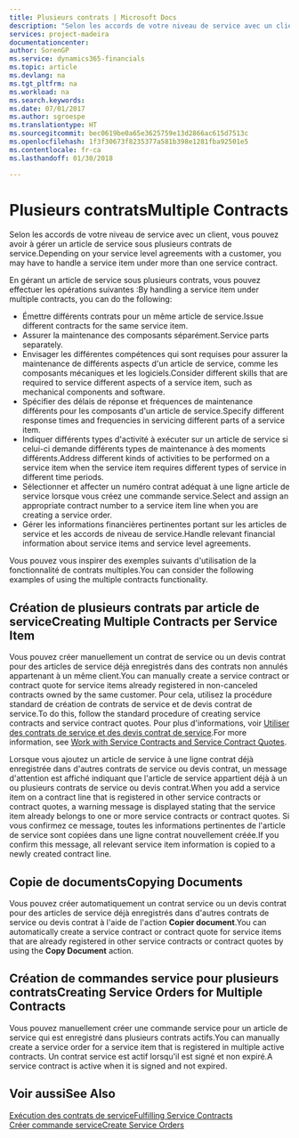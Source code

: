 ```yaml
---
title: Plusieurs contrats | Microsoft Docs
description: "Selon les accords de votre niveau de service avec un client, vous pouvez avoir à gérer un article de service sous plusieurs contrats de service."
services: project-madeira
documentationcenter: 
author: SorenGP
ms.service: dynamics365-financials
ms.topic: article
ms.devlang: na
ms.tgt_pltfrm: na
ms.workload: na
ms.search.keywords: 
ms.date: 07/01/2017
ms.author: sgroespe
ms.translationtype: HT
ms.sourcegitcommit: bec0619be0a65e3625759e13d2866ac615d7513c
ms.openlocfilehash: 1f3f30673f8235377a581b398e1281fba92501e5
ms.contentlocale: fr-ca
ms.lasthandoff: 01/30/2018

---
```

# <a name="multiple-contracts"></a><span data-ttu-id="842a7-103">Plusieurs contrats</span><span class="sxs-lookup"><span data-stu-id="842a7-103">Multiple Contracts</span></span>
<span data-ttu-id="842a7-104">Selon les accords de votre niveau de service avec un client, vous pouvez avoir à gérer un article de service sous plusieurs contrats de service.</span><span class="sxs-lookup"><span data-stu-id="842a7-104">Depending on your service level agreements with a customer, you may have to handle a service item under more than one service contract.</span></span>  
  
<span data-ttu-id="842a7-105">En gérant un article de service sous plusieurs contrats, vous pouvez effectuer les opérations suivantes :</span><span class="sxs-lookup"><span data-stu-id="842a7-105">By handling a service item under multiple contracts, you can do the following:</span></span>  
  
* <span data-ttu-id="842a7-106">Émettre différents contrats pour un même article de service.</span><span class="sxs-lookup"><span data-stu-id="842a7-106">Issue different contracts for the same service item.</span></span>  
* <span data-ttu-id="842a7-107">Assurer la maintenance des composants séparément.</span><span class="sxs-lookup"><span data-stu-id="842a7-107">Service parts separately.</span></span>  
* <span data-ttu-id="842a7-108">Envisager les différentes compétences qui sont requises pour assurer la maintenance de différents aspects d'un article de service, comme les composants mécaniques et les logiciels.</span><span class="sxs-lookup"><span data-stu-id="842a7-108">Consider different skills that are required to service different aspects of a service item, such as mechanical components and software.</span></span>  
* <span data-ttu-id="842a7-109">Spécifier des délais de réponse et fréquences de maintenance différents pour les composants d'un article de service.</span><span class="sxs-lookup"><span data-stu-id="842a7-109">Specify different response times and frequencies in servicing different parts of a service item.</span></span>  
* <span data-ttu-id="842a7-110">Indiquer différents types d'activité à exécuter sur un article de service si celui-ci demande différents types de maintenance à des moments différents.</span><span class="sxs-lookup"><span data-stu-id="842a7-110">Address different kinds of activities to be performed on a service item when the service item requires different types of service in different time periods.</span></span>  
* <span data-ttu-id="842a7-111">Sélectionner et affecter un numéro contrat adéquat à une ligne article de service lorsque vous créez une commande service.</span><span class="sxs-lookup"><span data-stu-id="842a7-111">Select and assign an appropriate contract number to a service item line when you are creating a service order.</span></span>  
* <span data-ttu-id="842a7-112">Gérer les informations financières pertinentes portant sur les articles de service et les accords de niveau de service.</span><span class="sxs-lookup"><span data-stu-id="842a7-112">Handle relevant financial information about service items and service level agreements.</span></span>  
  
<span data-ttu-id="842a7-113">Vous pouvez vous inspirer des exemples suivants d'utilisation de la fonctionnalité de contrats multiples.</span><span class="sxs-lookup"><span data-stu-id="842a7-113">You can consider the following examples of using the multiple contracts functionality.</span></span>  
  
## <a name="creating-multiple-contracts-per-service-item"></a><span data-ttu-id="842a7-114">Création de plusieurs contrats par article de service</span><span class="sxs-lookup"><span data-stu-id="842a7-114">Creating Multiple Contracts per Service Item</span></span>  
<span data-ttu-id="842a7-115">Vous pouvez créer manuellement un contrat de service ou un devis contrat pour des articles de service déjà enregistrés dans des contrats non annulés appartenant à un même client.</span><span class="sxs-lookup"><span data-stu-id="842a7-115">You can manually create a service contract or contract quote for service items already registered in non-canceled contracts owned by the same customer.</span></span> <span data-ttu-id="842a7-116">Pour cela, utilisez la procédure standard de création de contrats de service et de devis contrat de service.</span><span class="sxs-lookup"><span data-stu-id="842a7-116">To do this, follow the standard procedure of creating service contracts and service contract quotes.</span></span> <span data-ttu-id="842a7-117">Pour plus d'informations, voir [Utiliser des contrats de service et des devis contrat de service](service-how-to-create-service-contracts-and-service-contract-quotes.md).</span><span class="sxs-lookup"><span data-stu-id="842a7-117">For more information, see [Work with Service Contracts and Service Contract Quotes](service-how-to-create-service-contracts-and-service-contract-quotes.md).</span></span>  
  
<span data-ttu-id="842a7-118">Lorsque vous ajoutez un article de service à une ligne contrat déjà enregistrée dans d'autres contrats de service ou devis contrat, un message d'attention est affiché indiquant que l'article de service appartient déjà à un ou plusieurs contrats de service ou devis contrat.</span><span class="sxs-lookup"><span data-stu-id="842a7-118">When you add a service item on a contract line that is registered in other service contracts or contract quotes, a warning message is displayed stating that the service item already belongs to one or more service contracts or contract quotes.</span></span> <span data-ttu-id="842a7-119">Si vous confirmez ce message, toutes les informations pertinentes de l'article de service sont copiées dans une ligne contrat nouvellement créée.</span><span class="sxs-lookup"><span data-stu-id="842a7-119">If you confirm this message, all relevant service item information is copied to a newly created contract line.</span></span>  
  
## <a name="copying-documents"></a><span data-ttu-id="842a7-120">Copie de documents</span><span class="sxs-lookup"><span data-stu-id="842a7-120">Copying Documents</span></span>  
<span data-ttu-id="842a7-121">Vous pouvez créer automatiquement un contrat service ou un devis contrat pour des articles de service déjà enregistrés dans d'autres contrats de service ou devis contrat à l'aide de l'action **Copier document**.</span><span class="sxs-lookup"><span data-stu-id="842a7-121">You can automatically create a service contract or contract quote for service items that are already registered in other service contracts or contract quotes by using the **Copy Document** action.</span></span>  
  
## <a name="creating-service-orders-for-multiple-contracts"></a><span data-ttu-id="842a7-122">Création de commandes service pour plusieurs contrats</span><span class="sxs-lookup"><span data-stu-id="842a7-122">Creating Service Orders for Multiple Contracts</span></span>  
<span data-ttu-id="842a7-123">Vous pouvez manuellement créer une commande service pour un article de service qui est enregistré dans plusieurs contrats actifs.</span><span class="sxs-lookup"><span data-stu-id="842a7-123">You can manually create a service order for a service item that is registered in multiple active contracts.</span></span> <span data-ttu-id="842a7-124">Un contrat service est actif lorsqu'il est signé et non expiré.</span><span class="sxs-lookup"><span data-stu-id="842a7-124">A service contract is active when it is signed and not expired.</span></span>  
  
## <a name="see-also"></a><span data-ttu-id="842a7-125">Voir aussi</span><span class="sxs-lookup"><span data-stu-id="842a7-125">See Also</span></span>  
[<span data-ttu-id="842a7-126">Exécution des contrats de service</span><span class="sxs-lookup"><span data-stu-id="842a7-126">Fulfilling Service Contracts</span></span>](service-fulfill-service-contracts.md)  
[<span data-ttu-id="842a7-127">Créer commande service</span><span class="sxs-lookup"><span data-stu-id="842a7-127">Create Service Orders</span></span>](service-how-to-create-service-orders.md)  

